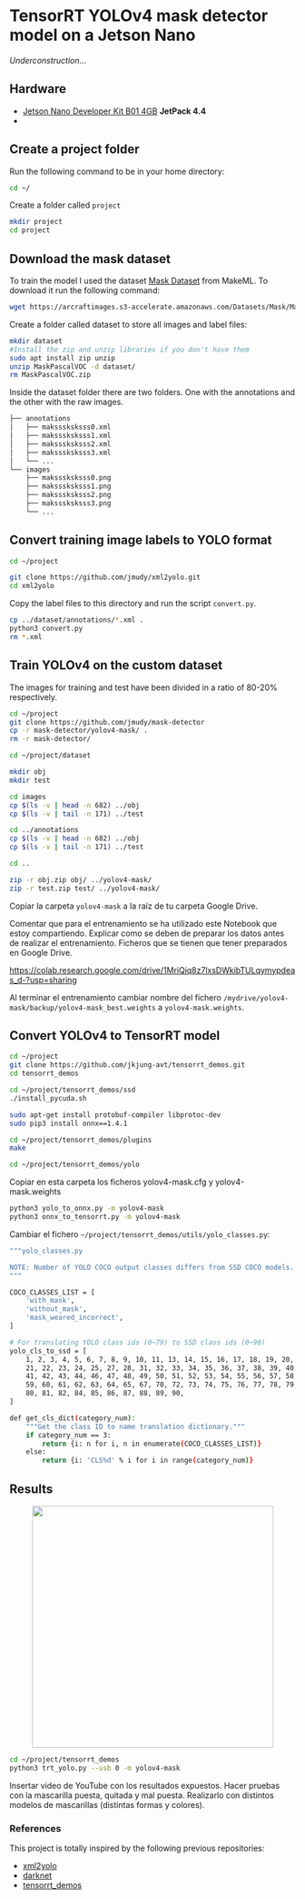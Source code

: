 # TensorRT YOLOv4 mask detector model on a Jetson Nano
_Underconstruction..._

## Hardware

- [Jetson Nano Developer Kit B01 4GB](https://www.amazon.es/gp/product/B07QWLMR24/ref=ppx_yo_dt_b_asin_title_o03_s01?ie=UTF8&psc=1) **JetPack 4.4**
- 

## Create a project folder

Run the following command to be in your home directory:
```bash
cd ~/
```

Create a folder called `project`

```bash
mkdir project
cd project
```

## Download the mask dataset

To train the model I used the dataset [Mask Dataset](https://makeml.app/datasets/mask) from MakeML. To download it run the following command:

```bash
wget https://arcraftimages.s3-accelerate.amazonaws.com/Datasets/Mask/MaskPascalVOC.zip
```

Create a folder called dataset to store all images and label files:

```bash
mkdir dataset
#Install the zip and unzip libraries if you don't have them
sudo apt install zip unzip
unzip MaskPascalVOC -d dataset/
rm MaskPascalVOC.zip
```

Inside the dataset folder there are two folders. One with the annotations and the other with the raw images.

```lisp
├── annotations
│   ├── maksssksksss0.xml
│   ├── maksssksksss1.xml
│   ├── maksssksksss2.xml
│   ├── maksssksksss3.xml
│   └── ...
└── images
    ├── maksssksksss0.png
    ├── maksssksksss1.png
    ├── maksssksksss2.png
    ├── maksssksksss3.png
    └── ...
```

## Convert training image labels to YOLO format

```bash
cd ~/project

git clone https://github.com/jmudy/xml2yolo.git
cd xml2yolo
```
Copy the label files to this directory and run the script `convert.py`.

```bash
cp ../dataset/annotations/*.xml .
python3 convert.py
rm *.xml
```
## Train YOLOv4 on the custom dataset

The images for training and test have been divided in a ratio of 80-20% respectively.

```bash
cd ~/project
git clone https://github.com/jmudy/mask-detector
cp -r mask-detector/yolov4-mask/ .
rm -r mask-detector/
```

```bash
cd ~/project/dataset

mkdir obj
mkdir test

cd images
cp $(ls -v | head -n 682) ../obj
cp $(ls -v | tail -n 171) ../test

cd ../annotations
cp $(ls -v | head -n 682) ../obj
cp $(ls -v | tail -n 171) ../test

cd ..
```

```bash
zip -r obj.zip obj/ ../yolov4-mask/
zip -r test.zip test/ ../yolov4-mask/
```

Copiar la carpeta `yolov4-mask` a la raíz de tu carpeta Google Drive.

Comentar que para el entrenamiento se ha utilizado este Notebook que estoy compartiendo. Explicar como se deben de preparar los datos antes de realizar el entrenamiento. Ficheros que se tienen que tener preparados en Google Drive.

https://colab.research.google.com/drive/1MriQiq8z7lxsDWkibTULqymypdeas_d-?usp=sharing

Al terminar el entrenamiento cambiar nombre del fichero `/mydrive/yolov4-mask/backup/yolov4-mask_best.weights` a `yolov4-mask.weights`.

## Convert YOLOv4 to TensorRT model


```bash
cd ~/project
git clone https://github.com/jkjung-avt/tensorrt_demos.git
cd tensorrt_demos
```

```bash
cd ~/project/tensorrt_demos/ssd
./install_pycuda.sh
```

```bash
sudo apt-get install protobuf-compiler libprotoc-dev
sudo pip3 install onnx==1.4.1
```

```bash
cd ~/project/tensorrt_demos/plugins
make
```

```bash
cd ~/project/tensorrt_demos/yolo
```
Copiar en esta carpeta los ficheros yolov4-mask.cfg y yolov4-mask.weights

```bash
python3 yolo_to_onnx.py -m yolov4-mask
python3 onnx_to_tensorrt.py -m yolov4-mask
```

Cambiar el fichero `~/project/tensorrt_demos/utils/yolo_classes.py`:

```bash
"""yolo_classes.py

NOTE: Number of YOLO COCO output classes differs from SSD COCO models.
"""

COCO_CLASSES_LIST = [
    'with_mask',
    'without_mask',
    'mask_weared_incorrect',
]

# For translating YOLO class ids (0~79) to SSD class ids (0~90)
yolo_cls_to_ssd = [
    1, 2, 3, 4, 5, 6, 7, 8, 9, 10, 11, 13, 14, 15, 16, 17, 18, 19, 20,
    21, 22, 23, 24, 25, 27, 28, 31, 32, 33, 34, 35, 36, 37, 38, 39, 40,
    41, 42, 43, 44, 46, 47, 48, 49, 50, 51, 52, 53, 54, 55, 56, 57, 58,
    59, 60, 61, 62, 63, 64, 65, 67, 70, 72, 73, 74, 75, 76, 77, 78, 79,
    80, 81, 82, 84, 85, 86, 87, 88, 89, 90,
]

def get_cls_dict(category_num):
    """Get the class ID to name translation dictionary."""
    if category_num == 3:
        return {i: n for i, n in enumerate(COCO_CLASSES_LIST)}
    else:
        return {i: 'CLS%d' % i for i in range(category_num)}
```

## Results

<p align="center">
    <img  width="425" src="gif/result.gif">
</p>

```bash
cd ~/project/tensorrt_demos
python3 trt_yolo.py --usb 0 -m yolov4-mask
```

Insertar video de YouTube con los resultados expuestos. Hacer pruebas con la mascarilla puesta, quitada y mal puesta. Realizarlo con distintos modelos de mascarillas (distintas formas y colores).

### References  

   This project is totally inspired by the following previous repositories:

  * [xml2yolo](https://github.com/bjornstenger/xml2yolo)
  * [darknet](https://github.com/AlexeyAB/darknet)
  * [tensorrt_demos](https://github.com/jkjung-avt/tensorrt_demos)
